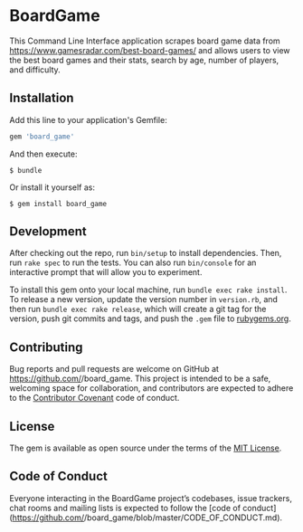 # BoardGame

This Command Line Interface application scrapes board game data from https://www.gamesradar.com/best-board-games/
and allows users to view the best board games and their stats, search by age, number of players, and difficulty.

## Installation

Add this line to your application's Gemfile:

```ruby
gem 'board_game'
```

And then execute:

    $ bundle

Or install it yourself as:

    $ gem install board_game


## Development

After checking out the repo, run `bin/setup` to install dependencies. Then, run `rake spec` to run the tests. You can also run `bin/console` for an interactive prompt that will allow you to experiment.

To install this gem onto your local machine, run `bundle exec rake install`. To release a new version, update the version number in `version.rb`, and then run `bundle exec rake release`, which will create a git tag for the version, push git commits and tags, and push the `.gem` file to [rubygems.org](https://rubygems.org).

## Contributing

Bug reports and pull requests are welcome on GitHub at https://github.com/<github username>/board_game. This project is intended to be a safe, welcoming space for collaboration, and contributors are expected to adhere to the [Contributor Covenant](http://contributor-covenant.org) code of conduct.

## License

The gem is available as open source under the terms of the [MIT License](https://opensource.org/licenses/MIT).

## Code of Conduct

Everyone interacting in the BoardGame project’s codebases, issue trackers, chat rooms and mailing lists is expected to follow the [code of conduct](https://github.com/<github username>/board_game/blob/master/CODE_OF_CONDUCT.md).
